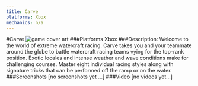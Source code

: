 ```yaml
---
title: Carve
platforms: Xbox
mechanics: n/a
---
```

#Carve
![game cover art](//images.igdb.com/igdb/image/upload/t_cover_big/le3e6dq2jsctvh9twf4c.jpg "Logo Title Text 1")
###Platforms
Xbox
###Description:
Welcome to the world of extreme watercraft racing. Carve takes you and your teammate around the globe to battle watercraft racing teams vying for the top-rank position. Exotic locales and intense weather and wave conditions make for challenging courses. Master eight individual racing styles along with signature tricks that can be performed off the ramp or on the water.
###Screenshots
[no screenshots yet ...]
###Video
[no videos yet...]
